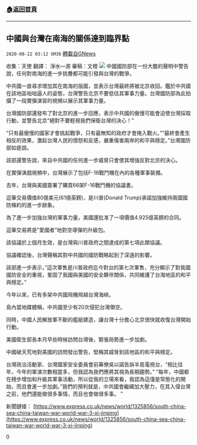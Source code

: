 ###  [:house:返回首頁](https://github.com/ourhimalayas/txt)
---

## 中國與台灣在南海的關係達到臨界點
`2020-08-22 03:12 GM36` [轉載自GNews](https://gnews.org/zh-hant/311241/)

收集：天使 翻譯： 淨水—源 審稿：文橙
![](https://s3.amazonaws.com/gnews-media-offload/wp-content/uploads/2020/08/22031142/822.jpg)
中國國防部在一份大膽的聲明中警告說，任何對南海的進一步挑釁都可能引發與台灣的戰爭。

中共國一直尋求增加其在南海的版圖，並表示台灣最終將被北京收回。鑑於中共國在該地區咄咄逼人的姿態，台灣警告北京不要低估其軍事力量。台灣國防部為此拍攝了一段實彈演習的視頻以展示其軍事力量。

台灣國防部還發布了對北京的進一步回應，表示中共國的傲慢可能會迫使台灣採取行動，並警告北京“絕對不要輕視我們保衛台灣的決心！”

“只有最傲慢的國家才會挑起戰爭，只有最無知的政府才會捲入戰火。”“最終會產生相反的效果，激起台灣人民的憤怒和反感，嚴重傷害兩岸的和平與穩定。”台灣國防部如是說。

該部還警告說，來自中共國的任何進一步威脅只會使其增強反對北京的決心。

在實彈演戲視頻中，台灣展示了包括F-16戰鬥機在內的各種軍事裝備。

去年，台灣與美國簽署了購買66架F-16戰鬥機的協議書。

這筆交易價值80億美元(61億英鎊)，是川普(Donald Trump)承諾加強維持兩國國防條約的進一步跡象。

為了進一步加強台灣的軍事力量，美國還批准了一項價值4.925億英鎊的合同。

這筆交易將是”愛國者”地對空導彈的升級包。

該協議於上個月生效，是台灣與川普政府之間達成的第七項此類協議。

協議確認後，台灣聲稱其對中共國的國防戰略起到了深遠的影響。

該部進一步表示，”這次軍售是川普政府迄今對台的第七次軍售，充分顯示了對我國國防安全的重視，鞏固了我國與美國的安全夥伴關係，共同維護了台海地區的和平與穩定。”

今年以來，已有多架中共國飛機飛越台灣海峽。

島內當地媒體稱，中共國至少有20次侵犯台灣領空。

同時，中國人民解放軍不斷的艦艇建造，讓台灣十分擔心北京很快就收復台灣開始行動。

美國衛生部長本月早些時候訪問台灣後，緊張局勢進一步加劇。

中國破天荒地對美國的訪問發出警告，堅稱其威脅到該地區的和平與穩定。

台灣政治活動家、台灣國家安全委員會前幕僚吳以諾告訴半島電視台，“相比往年，今年的軍演次數相當多，但我認為我們應將其視為長期趨勢。” “每年，中國都在穩步增加和升級其軍事活動，所以從我的立場來看，我認為這僅是常態化的開始，而且會進一步加劇。”我們的預判就是，中共國會繼續加大壓力，在其入侵台灣之前，他們還能做很多事情，而且也會做很多事。 ”

新聞鏈接： [https://www.express.co.uk/news/world/1325856/south-china-sea-china-taiwan-war-world-war-3-xi-jinping](https://www.express.co.uk/news/world/1325856/south-china-sea-china-taiwan-war-world-war-3-xi-jinping)

0
